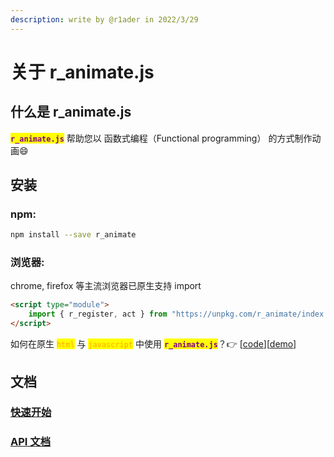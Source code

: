 ```yaml
---
description: write by @r1ader in 2022/3/29
---
```


# 关于 r\_animate.js

## 什么是 r\_animate.js

<mark style="color:purple;">**`r_animate.js`**</mark>  帮助您以  函数式编程（Functional programming）  的方式制作动画:smile:

## 安装

### npm:

```bash
npm install --save r_animate 
```

### 浏览器:

chrome, firefox 等主流浏览器已原生支持 import

```html
<script type="module">
    import { r_register, act } from "https://unpkg.com/r_animate/index.js";
</script>
```

如何在原生 <mark style="color:orange;">`html`</mark> <mark style="color:orange;"></mark><mark style="color:orange;"></mark> 与 <mark style="color:orange;">`javascript`</mark> <mark style="color:orange;"></mark><mark style="color:orange;"></mark> 中使用 <mark style="color:purple;">**`r_animate.js`**</mark>？👉 \[[code](https://github.com/r1ader/r\_animate/blob/main/code/test.html)]\[[demo](https://r1ader.github.io/r\_animate/code/test.html)]

## 文档

### [快速开始](GET\_START.md)

### [API 文档](https://github.com/r1ader/r\_animate/blob/main/doc/api\_cn.md#r\_animatejs)
